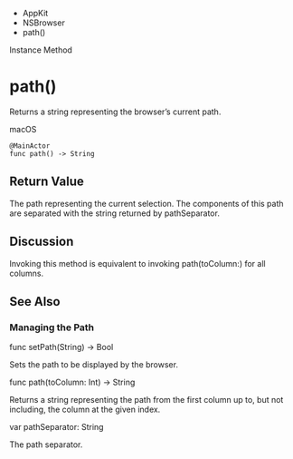 

- AppKit
- NSBrowser
-  path() 

Instance Method

# path()

Returns a string representing the browser’s current path.

macOS

``` source
@MainActor
func path() -> String
```

## Return Value

The path representing the current selection. The components of this path are separated with the string returned by pathSeparator.

## Discussion

Invoking this method is equivalent to invoking path(toColumn:) for all columns.

## See Also

### Managing the Path

func setPath(String) -> Bool

Sets the path to be displayed by the browser.

func path(toColumn: Int) -> String

Returns a string representing the path from the first column up to, but not including, the column at the given index.

var pathSeparator: String

The path separator.

